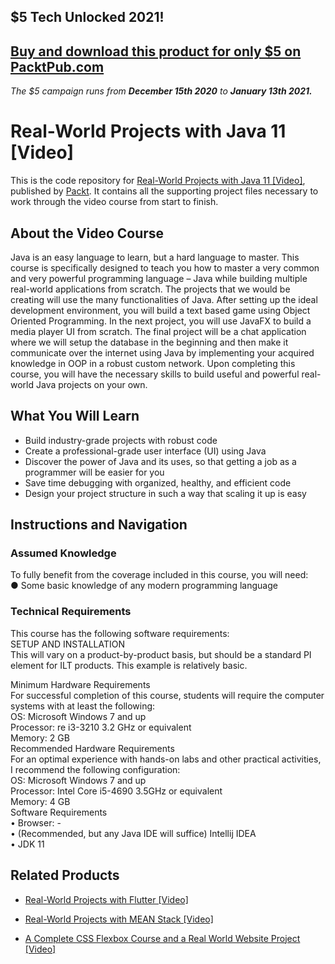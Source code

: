 ## $5 Tech Unlocked 2021!
[Buy and download this product for only $5 on PacktPub.com](https://www.packtpub.com/)
-----
*The $5 campaign         runs from __December 15th 2020__ to __January 13th 2021.__*

# Real-World Projects with Java 11 [Video]
This is the code repository for [Real-World Projects with Java 11 [Video]](https://www.packtpub.com/application-development/real-world-projects-java-11-video?utm_source=github&utm_medium=repository&utm_campaign=9781789616446), published by [Packt](https://www.packtpub.com/?utm_source=github). It contains all the supporting project files necessary to work through the video course from start to finish.
## About the Video Course
Java is an easy language to learn, but a hard language to master. This course is specifically designed to teach you how to master a very common and very powerful programming language – Java while building multiple real-world applications from scratch.
The projects that we would be creating will use the many functionalities of Java.  After setting up the ideal development environment, you will build a text based game using Object Oriented Programming. In the next project, you will use JavaFX to build a media player UI from scratch. The final project will be a chat application where we will setup the database in the beginning and then make it communicate over the internet using Java by implementing your acquired knowledge in OOP in a robust custom network. 
Upon completing this course, you will have the necessary skills to build useful and powerful real-world Java projects on your own.


<H2>What You Will Learn</H2>
<DIV class=book-info-will-learn-text>
<UL>
<LI>Build industry-grade projects with robust code 
<LI>Create a professional-grade user interface (UI) using Java 
<LI>Discover the power of Java and its uses, so that getting a job as a programmer will be easier for you 
<LI>Save time debugging with organized, healthy, and efficient code 
<LI>Design your project structure in such a way that scaling it up is easy </LI></UL></DIV>

## Instructions and Navigation
### Assumed Knowledge
To fully benefit from the coverage included in this course, you will need:<br/>
●	Some basic knowledge of any modern programming language
### Technical Requirements
This course has the following software requirements:<br/>
SETUP AND INSTALLATION<br/>
This will vary on a product-by-product basis, but should be a standard PI element for ILT products. This example is relatively basic.<br/>

Minimum Hardware Requirements<br/>
For successful completion of this course, students will require the computer systems with at least the following: <br/>
OS: Microsoft Windows 7 and up<br/>
Processor: re i3-3210 3.2 GHz or equivalent<br/>
Memory: 2 GB<br/>
Recommended Hardware Requirements<br/>
For an optimal experience with hands-on labs and other practical activities, I recommend the following configuration:<br/>
OS: Microsoft Windows 7 and up<br/>
Processor: Intel Core i5-4690 3.5GHz or equivalent<br/>
Memory: 4 GB<br/>
Software Requirements<br/>
•	Browser: -<br/>
•	(Recommended, but any Java IDE will suffice) Intellij IDEA<br/>
•	JDK 11<br/>


## Related Products
* [Real-World Projects with Flutter [Video]](https://www.packtpub.com/application-development/real-world-projects-flutter-video?utm_source=github&utm_medium=repository&utm_campaign=9781789616033)

* [Real-World Projects with MEAN Stack [Video]](https://www.packtpub.com/web-development/real-world-projects-mean-stack-video?utm_source=github&utm_medium=repository&utm_campaign=9781789349566)

* [A Complete CSS Flexbox Course and a Real World Website Project [Video]](https://www.packtpub.com/application-development/complete-css-flexbox-course-and-real-world-website-project-video?utm_source=github&utm_medium=repository&utm_campaign=9781838640484)

